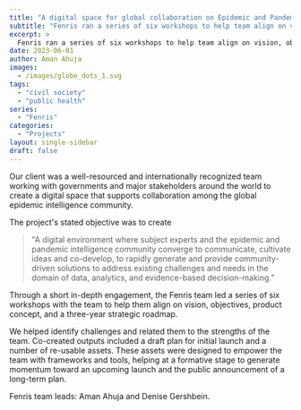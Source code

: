 ```yaml
---
title: "A digital space for global collaboration on Epidemic and Pandemic Intelligence" 
subtitle: "Fenris ran a series of six workshops to help team align on vision, objectives, product concept, and a three-year strategic roadmap."
excerpt: >
  Fenris ran a series of six workshops to help team align on vision, objectives, product concept, and a three-year strategic roadmap.
date: 2023-06-01
author: Aman Ahuja
images:
  - /images/globe_dots_1.svg
tags:
  - "civil society"
  - "public health"
series:
  - "Fenris"
categories: 
  - "Projects"
layout: single-sidebar
draft: false
---
```


Our client was a well-resourced and internationally recognized team working
with governments and major stakeholders around the world to create a digital
space that supports collaboration among the global epidemic intelligence community. 

The project's stated objective was to create
> "A digital environment where subject experts and the epidemic and pandemic
> intelligence community converge to communicate, cultivate ideas and
> co-develop, to rapidly generate and provide community-driven solutions to
> address existing challenges and needs in the domain of data, analytics, and
> evidence-based decision-making."

Through a short in-depth engagement, the Fenris team led a series of six
workshops with the team to help them align on vision, objectives, product
concept, and a three-year strategic roadmap.

We helped identify challenges and related them to the strengths of the team.
Co-created outputs included a draft plan for initial launch and a number
of re-usable assets. These assets were designed to empower the team with
frameworks and tools, helping at a formative stage to generate momentum
toward an upcoming launch and the public announcement of a long-term plan.

Fenris team leads: Aman Ahuja and Denise Gershbein.

